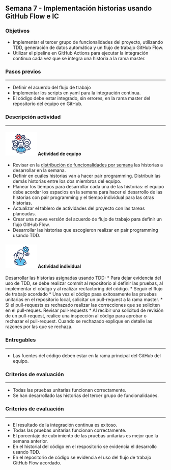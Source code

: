 ## Semana 7 - Implementación historias usando GitHub Flow e IC

### Objetivos

*   Implementar el tercer grupo de funcionalidades del proyecto, utilizando TDD, generación de datos automática y un flujo de trabajo GitHub Flow.
*   Utilizar el pipeline en GitHub Actions para ejecutar la integración continua cada vez que se integra una historia a la rama master.

### Pasos previos
---

*   Definir el acuerdo del flujo de trabajo
*   Implementar los scripts en yaml para la integración continua.
*   El código debe estar integrado, sin errores, en la rama master del repositorio del equipo en GitHub. 

### Descripción actividad
---

#### ![](./../../assets/images/grupo.png) Actividad de equipo

*   Revisar en la [distribución de funcionalidades por semana](./../semana5/MT1PEA-PlanDesarrolloHistorias202020.md) las historias a desarrollar en la semana.
*   Definir en cuáles historias van a hacer pair programming. Distribuir las demás historias entre los dos miembros del equipo.
*   Planear los tiempos para desarrollar cada una de las historias: el equipo debe acordar los espacios en la semana para hacer el desarrollo de las historias con pair programming y el tiempo individual para las otras historias.
*   Actualizar el tablero de actividades del proyecto con las tareas planeadas.
*   Crear una nueva versión del acuerdo de flujo de trabajo para definir un flujo GitHub Flow.
*   Desarrollar las historias que escogieron realizar en pair programming usando TDD.

#### ![](./../../assets/images/individuo.png) Actividad individual
Desarrollar las historias asignadas usando TDD:
    * Para dejar evidencia del uso de TDD, se debe realizar commit al repositorio al definir las pruebas, al implementar el código y al realizar recfactoring del código. 
    * Seguir el flujo de trabajo acordado
    * Una vez el código  pasa exitosamente las pruebas unitarias en el repositorio local, solicitar un pull-request a la rama master.
    * Si el pull-requests es rechazado realizar las correcciones que se soliciten en el pull-reques.
Revisar pull-requests
    * Al recibir una solicitud de revisión de un pull-request, realice una inspección al código para aprobar o rechazar el pull-request. Cuando se rechazado explique en detalle las razones por las que se rechaza.

### Entregables
---
* Las fuentes del código deben estar en la rama principal del GitHub del equipo.


### Criterios de evaluación
---
* Todas las pruebas unitarias funcionan correctamente. 
* Se han desarrollado las historias del tercer grupo de funcionalidades.

### Criterios de evaluación
---
* El resultado de la integración continua es exitoso.
* Todas las pruebas unitarias funcionan correctamente. 
* El porcentaje de cubrimiento de las pruebas unitarias es mejor que la semana anterior.
* En el historial del código en el respositorio se evidencia el desarrollo usando TDD.
* En el repositorio de código se evidencia el uso del flujo de trabajo GitHub Flow acordado.
